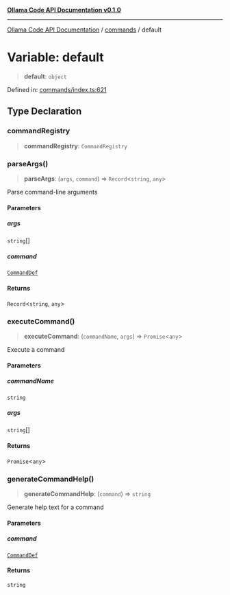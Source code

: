 [**Ollama Code API Documentation v0.1.0**](../../README.md)

***

[Ollama Code API Documentation](../../modules.md) / [commands](../README.md) / default

# Variable: default

> **default**: `object`

Defined in: [commands/index.ts:621](https://github.com/erichchampion/ollama-code/blob/faff9979b25460f33a7dca555e6939125be92809/ollama-code/src/commands/index.ts#L621)

## Type Declaration

### commandRegistry

> **commandRegistry**: `CommandRegistry`

### parseArgs()

> **parseArgs**: (`args`, `command`) => `Record`\<`string`, `any`\>

Parse command-line arguments

#### Parameters

##### args

`string`[]

##### command

[`CommandDef`](../interfaces/CommandDef.md)

#### Returns

`Record`\<`string`, `any`\>

### executeCommand()

> **executeCommand**: (`commandName`, `args`) => `Promise`\<`any`\>

Execute a command

#### Parameters

##### commandName

`string`

##### args

`string`[]

#### Returns

`Promise`\<`any`\>

### generateCommandHelp()

> **generateCommandHelp**: (`command`) => `string`

Generate help text for a command

#### Parameters

##### command

[`CommandDef`](../interfaces/CommandDef.md)

#### Returns

`string`
